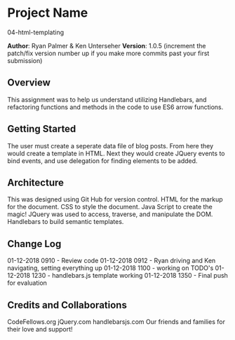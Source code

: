 # Project Name
04-html-templating

**Author**: Ryan Palmer & Ken Unterseher
**Version**: 1.0.5 (increment the patch/fix version number up if you make more commits past your first submission)

## Overview
This assignment was to help us understand utilizing Handlebars, and refactoring functions and methods in the code to use ES6 arrow functions.

## Getting Started
The user must create a seperate data file of blog posts. From here they would create a template in HTML. Next they would create JQuery events to bind events, and use delegation for finding elements to be added.


## Architecture
This was designed using Git Hub for version control. HTML for the markup for the document. CSS to style the document. Java Script to create the magic! JQuery was used to access, traverse, and manipulate the DOM. Handlebars to build semantic templates.

## Change Log

01-12-2018 0910 - Review code
01-12-2018 0912 - Ryan driving and Ken navigating, setting everything up
01-12-2018 1100 - working on TODO's 
01-12-2018 1230 - handlebars.js template working 
01-12-2018 1350 - Final push for evaluation

## Credits and Collaborations
CodeFellows.org
jQuery.com
handlebarsjs.com
Our friends and families for their love and support! 